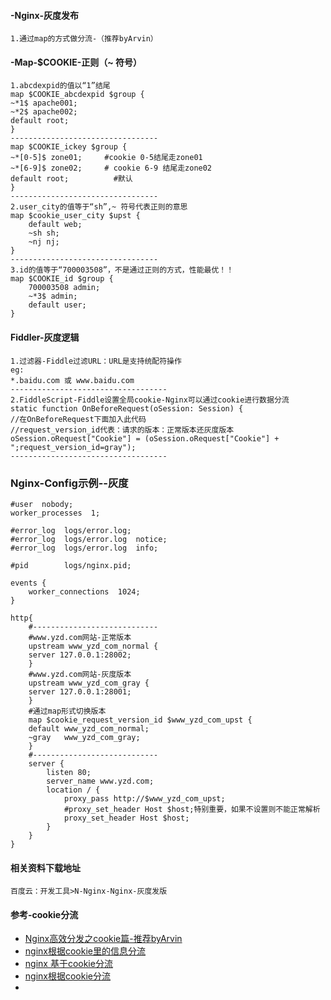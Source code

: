
#### -Nginx-灰度发布

```
1.通过map的方式做分流-（推荐byArvin）
```
#### -Map-$COOKIE-正则（~ 符号）

```
1.abcdexpid的值以“1”结尾
map $COOKIE_abcdexpid $group {
~*1$ apache001;
~*2$ apache002;
default root;
}
---------------------------------
map $COOKIE_ickey $group {
~*[0-5]$ zone01;     #cookie 0-5结尾走zone01
~*[6-9]$ zone02;     # cookie 6-9 结尾走zone02
default root;          #默认
}
---------------------------------
2.user_city的值等于“sh”,~ 符号代表正则的意思
map $cookie_user_city $upst {
    default web;
    ~sh	sh;
    ~nj	nj;
}
---------------------------------
3.id的值等于“700003508”，不是通过正则的方式，性能最优！！
map $COOKIE_id $group {
    700003508 admin;
    ~*3$ admin;
    default user;
}
```
#### Fiddler-灰度逻辑

```
1.过滤器-Fiddle过滤URL：URL是支持统配符操作
eg:
*.baidu.com 或 www.baidu.com
-----------------------------------
2.FiddleScript-Fiddle设置全局cookie-Nginx可以通过cookie进行数据分流
static function OnBeforeRequest(oSession: Session) {
//在OnBeforeRequest下面加入此代码
//request_version_id代表：请求的版本：正常版本还灰度版本
oSession.oRequest["Cookie"] = (oSession.oRequest["Cookie"] + ";request_version_id=gray");
-----------------------------------
```
### Nginx-Config示例--灰度

```
#user  nobody;
worker_processes  1;

#error_log  logs/error.log;
#error_log  logs/error.log  notice;
#error_log  logs/error.log  info;

#pid        logs/nginx.pid;

events {
    worker_connections  1024;
}

http{
	#----------------------------
	#www.yzd.com网站-正常版本
	upstream www_yzd_com_normal {
    server 127.0.0.1:28002;
	}
	#www.yzd.com网站-灰度版本
	upstream www_yzd_com_gray {
    server 127.0.0.1:28001;
	}
	#通过map形式切换版本
	map $cookie_request_version_id $www_yzd_com_upst {
    default www_yzd_com_normal;
    ~gray	www_yzd_com_gray;
	}
	#----------------------------
    server {
        listen 80;
        server_name www.yzd.com;
        location / {
            proxy_pass http://$www_yzd_com_upst;
			#proxy_set_header Host $host;特别重要，如果不设置则不能正常解析
			proxy_set_header Host $host;
        }
    }
}

```
#### 相关资料下载地址
```
百度云：开发工具>N-Nginx-Nginx-灰度发版
```
#### 参考-cookie分流
- [Nginx高效分发之cookie篇-推荐byArvin](http://blog.51cto.com/leon0long/1917256)
- [nginx根据cookie里的信息分流](http://blog.51cto.com/feihan21/990804)
- [nginx 基于cookie分流](http://blog.51cto.com/dyc2005/2299567)
- [nginx根据cookie分流](https://blog.csdn.net/weixin_39891030/article/details/82761744)
- []()
